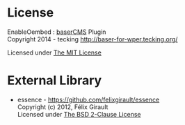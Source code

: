 # License

EnableOembed : [baserCMS](http://basercms.net) Plugin  
Copyright 2014 - tecking <http://baser-for-wper.tecking.org/>

Licensed under [The MIT License](http://opensource.org/licenses/mit-license)

# External Library

* essence  - <https://github.com/felixgirault/essence>  
  Copyright (c) 2012, Félix Girault  
  Licensed under [The BSD 2-Clause License](http://opensource.org/licenses/BSD-2-Clause)
